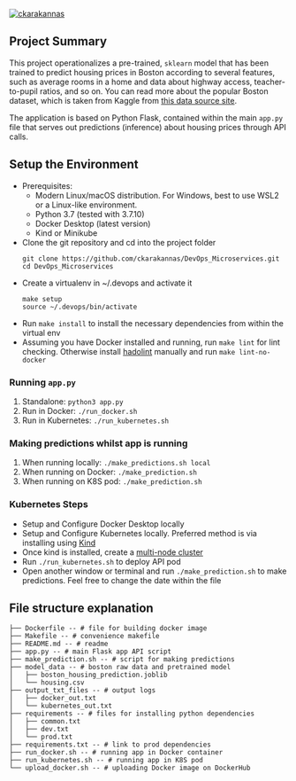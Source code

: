 [![ckarakannas](https://circleci.com/gh/ckarakannas/DevOps_Microservices.svg?style=svg)](https://circleci.com/gh/ckarakannas/DevOps_Microservices/?branch=project-submission)

## Project Summary

This project operationalizes a pre-trained, `sklearn` model that has been trained to predict housing prices in Boston according to several features, such as average rooms in a home and data about highway access, teacher-to-pupil ratios, and so on. You can read more about the popular Boston dataset, which is taken from Kaggle from [this data source site](https://www.kaggle.com/c/boston-housing). 

The application is based on Python Flask, contained within the main `app.py` file that serves out predictions (inference) about housing prices through API calls.

## Setup the Environment
* Prerequisites: 
  * Modern Linux/macOS distribution. For Windows, best to use WSL2 or a Linux-like environment.
  * Python 3.7 (tested with 3.7.10)
  * Docker Desktop (latest version)
  * Kind or Minikube
* Clone the git repository and cd into the project folder
  ```
  git clone https://github.com/ckarakannas/DevOps_Microservices.git
  cd DevOps_Microservices
  ```
* Create a virtualenv in ~/.devops and activate it
  ```
  make setup
  source ~/.devops/bin/activate
  ```
* Run `make install` to install the necessary dependencies from within the virtual env
* Assuming you have Docker installed and running, run `make lint` for lint checking. Otherwise install [hadolint](https://github.com/hadolint/hadolint) manually and run `make lint-no-docker`
### Running `app.py`

1. Standalone:  `python3 app.py`
2. Run in Docker:  `./run_docker.sh`
3. Run in Kubernetes:  `./run_kubernetes.sh`

### Making predictions whilst app is running

1. When running locally: `./make_predictions.sh local`
2. When running on Docker: `./make_prediction.sh`
3. When running on K8S pod: `./make_prediction.sh`

### Kubernetes Steps

* Setup and Configure Docker Desktop locally
* Setup and Configure Kubernetes locally. Preferred method is via installing using [Kind](https://kind.sigs.k8s.io/)
* Once kind is installed, create a [multi-node cluster](https://kind.sigs.k8s.io/docs/user/quick-start/#multinode-clusters)
* Run `./run_kubernetes.sh` to deploy API pod
* Open another window or terminal and run `./make_prediction.sh` to make predictions. Feel free to change the date within the file

## File structure explanation

```
├── Dockerfile -- # file for building docker image
├── Makefile -- # convenience makefile
├── README.md -- # readme
├── app.py -- # main Flask app API script
├── make_prediction.sh -- # script for making predictions
├── model_data -- # boston raw data and pretrained model
│   ├── boston_housing_prediction.joblib
│   └── housing.csv
├── output_txt_files -- # output logs 
│   ├── docker_out.txt
│   └── kubernetes_out.txt
├── requirements -- # files for installing python dependencies
│   ├── common.txt
│   ├── dev.txt
│   └── prod.txt
├── requirements.txt -- # link to prod dependencies
├── run_docker.sh -- # running app in Docker container
├── run_kubernetes.sh -- # running app in K8S pod
└── upload_docker.sh -- # uploading Docker image on DockerHub
```

